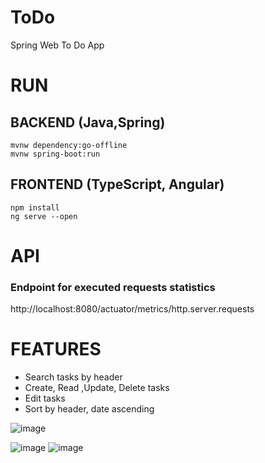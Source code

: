 # ToDo
Spring Web To Do App

# RUN
## BACKEND (Java,Spring)
  ```
  mvnw dependency:go-offline
  mvnw spring-boot:run
  ```
## FRONTEND (TypeScript, Angular)
  ```
  npm install
  ng serve --open
  ```
# API
### Endpoint for executed requests statistics
http://localhost:8080/actuator/metrics/http.server.requests

# FEATURES

- Search tasks by header
- Create, Read ,Update, Delete tasks
- Edit tasks
- Sort by header, date ascending
  
![image](https://github.com/NZ-code/ToDo/assets/59285334/a343882f-c561-498f-80b0-b8222fe17991)

![image](https://github.com/NZ-code/ToDo/assets/59285334/8ab05bf0-8062-49d2-a2f8-ed933f6400e9)
![image](https://github.com/NZ-code/ToDo/assets/59285334/e056ed8f-115b-42aa-8783-3047e2936d28)



